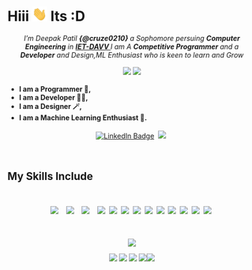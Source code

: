 


<h1>Hiii <img src="https://raw.githubusercontent.com/ABSphreak/ABSphreak/master/gifs/Hi.gif" width="30px"> Its :D</h1>




<p align="center">
<em>
I’m Deepak Patil <strong>{@cruze0210} </strong> a Sophomore persuing <strong> Computer Engineering</strong> in <strong><a href="https://www.ietdavv.edu.in/">IET-DAVV 
</a></strong> I am A <b>Competitive Programmer </b> and a <b> Developer</b> and Design,ML Enthusiast who is keen to learn and Grow 
</em>
</p>


<p align="center">
  <img align="center" src="https://media.tenor.com/UttC4AITYR4AAAAd/full-stack-developer.gif" width="450" />
   <img align="center" src="https://www.holopin.io/_next/image?url=%2Fapi%2Fuser%2Fboard%3Fuser%3Ddeepakkpatil&w=3840&q=75" width="450" />
  
</p>



<h4>
  
* I am a Programmer 📝,
* I am a Developer 👨‍💻,
* I am a Designer 🪄,
* I am a Machine Learning Enthusiast 🧩.

</h4>

<p align="center">
<a href="https://www.linkedin.com/in/deepak-patil-1625a8175/"><img src="https://img.shields.io/badge/-@deepakpatil-0077B5?style=flat-square&amp;labelColor=0077B5&amp;logo=LinkedIn&amp;link=https://www.linkedin.com/in/deepak-patil-1625a8175/" alt="LinkedIn Badge"></a>&nbsp;
<a href = "mailto:depuadi94@gmail.com"><img src="https://img.shields.io/badge/-@deepuadi94@gmail.com-D14836?style=flat-square&amp;&logo=gmail&logoColor=white"/></a>&nbsp;
</p>

&nbsp; &nbsp;
<br />

<left></left>

<h2>My Skills Include</h2>
<br />
<p align="center">
<img src="https://img.icons8.com/color/2x/c-plus-plus-logo.png" width="60" />&nbsp &nbsp
<img src="https://img.icons8.com/office/2x/react.png" width="60" />&nbsp &nbsp
<img src="https://img.icons8.com/color/2x/html-5.png" width="60" />&nbsp &nbsp
<img src="https://img.icons8.com/fluency/2x/css3.png" width="60" />&nbsp
<img src="https://img.icons8.com/color/2x/javascript.png" width="60" />&nbsp
<img src="https://img.icons8.com/color/2x/android-studio--v3.png" width="60" />&nbsp
<img src="https://img.icons8.com/color/2x/java-coffee-cup-logo.png" width="60" />&nbsp
<img src="https://img.icons8.com/color/2x/python.png" width="60" />&nbsp
<img src="https://img.icons8.com/color/2x/figma.png" width="60" />&nbsp
<img src="https://img.icons8.com/external-tal-revivo-color-tal-revivo/2x/external-netlify-a-cloud-computing-company-that-offers-hosting-and-serverless-backend-services-for-static-websites-logo-color-tal-revivo.png" width="60" />&nbsp
<img src="https://img.icons8.com/color/2x/firebase.png" width="60" />&nbsp
<img src="https://img.icons8.com/color/2x/git.png" width="60" />&nbsp
 <img src="https://img.icons8.com/color/2x/nodejs.png" width="60" />&nbsp
</p>
<br />
  
  <p align="center">
    <img  align="center" src="https://github-readme-streak-stats.herokuapp.com?user=DeepakkPatil&mode=weekly"/>
</p>

<div align="center">

![](https://github-profile-summary-cards.vercel.app/api/cards/profile-details?username=DeepakkPatil&theme=2077)
 ![](https://github-profile-summary-cards.vercel.app/api/cards/most-commit-language?username=DeepakkPatil&theme=2077) 
![](https://github-profile-summary-cards.vercel.app/api/cards/most-commit-language?username=DeepakkPatil&theme=2077) 
 ![](https://github-profile-summary-cards.vercel.app/api/cards/stats?username=DeepakkPatil&theme=2077)![](https://github-profile-summary-cards.vercel.app/api/cards/productive-time?username=DeepakkPatil&theme=2077)

</div>
